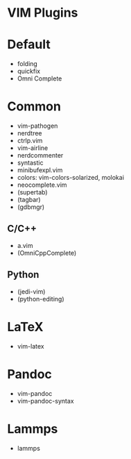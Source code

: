 VIM Plugins
===========

# Default

- folding
- quickfix
- Omni Complete


# Common

- vim-pathogen
- nerdtree
- ctrlp.vim
- vim-airline
- nerdcommenter
- syntastic
- minibufexpl.vim
- colors: vim-colors-solarized, molokai
- neocomplete.vim
- (supertab)
- (tagbar)
- (gdbmgr)

## C/C++

- a.vim
- (OmniCppComplete)

## Python

- (jedi-vim)
- (python-editing)

# LaTeX

- vim-latex

# Pandoc

- vim-pandoc
- vim-pandoc-syntax

# Lammps

- lammps
